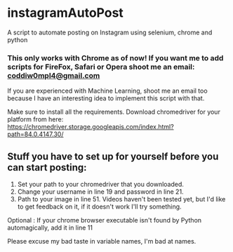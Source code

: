 # instagramAutoPost
A script to automate posting on Instagram using selenium, chrome and python

### This only works with Chrome as of now! If you want me to add scripts for FireFox, Safari or Opera shoot me an email: coddiw0mpl4@gmail.com
If you are experienced with Machine Learning, shoot me an email too because I have an interesting idea to implement this script with that.

Make sure to install all the requirements. Download chromedriver for your platform from here: https://chromedriver.storage.googleapis.com/index.html?path=84.0.4147.30/

## Stuff you have to set up for yourself before you can start posting:
 1) Set your path to your chromedriver that you downloaded. 
 2) Change your username in line 19 and password in line 21.
 3) Path to your image in line 51. Videos haven't been tested yet, but I'd like to get feedback on it, if it doesn't work I'll try something.
 
 Optional : If your chrome browser executable isn't found by Python automagically, add it in line 11
 
 
Please excuse my bad taste in variable names, I'm bad at names.
